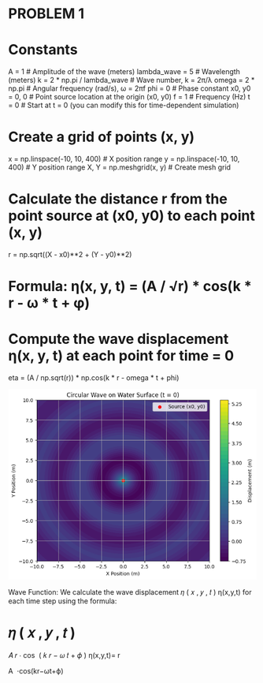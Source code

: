 # PROBLEM 1


# Constants
A = 1               # Amplitude of the wave (meters)
lambda_wave = 5     # Wavelength (meters)
k = 2 * np.pi / lambda_wave  # Wave number, k = 2π/λ
omega = 2 * np.pi   # Angular frequency (rad/s), ω = 2πf
phi = 0             # Phase constant
x0, y0 = 0, 0       # Point source location at the origin (x0, y0)
f = 1               # Frequency (Hz)
t = 0               # Start at t = 0 (you can modify this for time-dependent simulation)

# Create a grid of points (x, y)
x = np.linspace(-10, 10, 400)  # X position range
y = np.linspace(-10, 10, 400)  # Y position range
X, Y = np.meshgrid(x, y)       # Create mesh grid

# Calculate the distance r from the point source at (x0, y0) to each point (x, y)
r = np.sqrt((X - x0)**2 + (Y - y0)**2)

# Formula: η(x, y, t) = (A / √r) * cos(k * r - ω * t + φ)
# Compute the wave displacement η(x, y, t) at each point for time = 0
eta = (A / np.sqrt(r)) * np.cos(k * r - omega * t + phi)


![alt text](image-5.png)

Wave Function: We calculate the wave displacement 
𝜂
(
𝑥
,
𝑦
,
𝑡
)
η(x,y,t) for each time step using the formula:

𝜂
(
𝑥
,
𝑦
,
𝑡
)
=
𝐴
𝑟
⋅
cos
⁡
(
𝑘
𝑟
−
𝜔
𝑡
+
𝜙
)
η(x,y,t)= 
r
​
 
A
​
 ⋅cos(kr−ωt+ϕ)